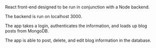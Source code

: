 React front-end designed to be run in conjunction with a Node backend.

The backend is run on localhost 3000.

The app takes a login, authenticates the information, and loads up blog posts from MongoDB.

The app is able to post, delete, and edit blog information in the database.
